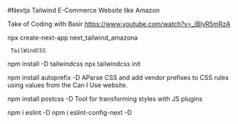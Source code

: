 #Nextjs Tailwind E-Commerce Website like Amazon

Take of Coding with Basir
https://www.youtube.com/watch?v=_IBlyR5mRzA

npx create-next-app next_tailwind_amazona

     TailWindCSS

npm install -D tailwindcss
npx tailwindcss init

npm install autoprefix -D
AParse CSS and add vendor prefixes to CSS rules using values from the Can I Use website.

npm install postcss -D
Tool for transforming styles with JS plugins

npm i eslint -D
npm i eslint-config-next -D
